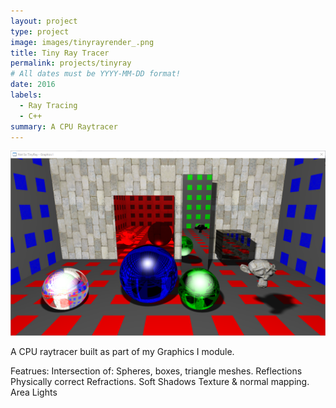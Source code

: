 ```yaml
---
layout: project
type: project
image: images/tinyrayrender_.png
title: Tiny Ray Tracer
permalink: projects/tinyray
# All dates must be YYYY-MM-DD format!
date: 2016
labels:
  - Ray Tracing
  - C++
summary: A CPU Raytracer
---
```


<div class="ui small rounded images">
  <img class="ui image" src="../images/tinyrayrender_.png">
</div>

A CPU raytracer built as part of my Graphics I module.

Featrues:
Intersection of: Spheres, boxes, triangle meshes.
Reflections
Physically correct Refractions.
Soft Shadows
Texture & normal mapping.
Area Lights




